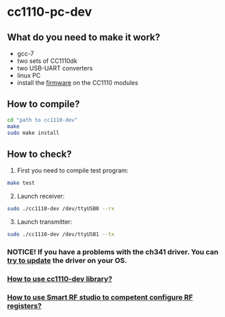 # cc1110-pc-dev
## What do you need to make it work?
* gcc-7
* two sets of CC1110dk
* two USB-UART converters
* linux PC
* install the [firmware] on the CC1110 modules
## How to compile?

```bash
cd "path to cc1110-dev"
make
sudo make install
```

## How to check?
1. First you need to compile test program:
```bash
make test
```
2. Launch receiver:
```bash
sudo ./cc1110-dev /dev/ttyUSB0 --rx
```
3. Launch transmitter:
```bash
sudo ./cc1110-dev /dev/ttyUSB1 --tx
```
### NOTICE! If you have a problems with the ch341 driver. You can [try to update] the driver on your OS.

### [How to use cc1110-dev library?]
### [How to use Smart RF studio to competent configure RF registers?]

[firmware]:https://github.com/sfaxi19/cc1110-dev
[try to update]:https://www.linux.org.ru/forum/linux-hardware/11965571?cid=13293927
[How to use cc1110-dev library?]:https://github.com/sfaxi19/cc1110-pc-dev/wiki/How-to-use-cc1110-dev
[How to use Smart RF studio to competent configure RF registers?]:https://github.com/sfaxi19/cc1110-pc-dev/wiki/How-to-use-SmartRFstudio-for-configure-RF-registers
